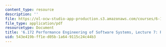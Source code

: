 ```yaml
---
content_type: resource
description: ''
file: https://ol-ocw-studio-app-production.s3.amazonaws.com/courses/6-172-performance-engineering-of-software-systems-fall-2018/543e419bff1ed05b1a649115c24c44b3_MIT6_172F18_lec7.pdf
file_type: application/pdf
resourcetype: Document
title: '6.172 Performance Engineering of Software Systems, Lecture 7: Races and Parallelism'
uid: 543e419b-ff1e-d05b-1a64-9115c24c44b3
---
```

